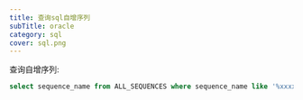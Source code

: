 ```yaml
---
title: 查询sql自增序列
subTitle: oracle
category: sql
cover: sql.png
---
```


查询自增序列:

```sql
select sequence_name from ALL_SEQUENCES where sequence_name like '%xxxx%'
```




